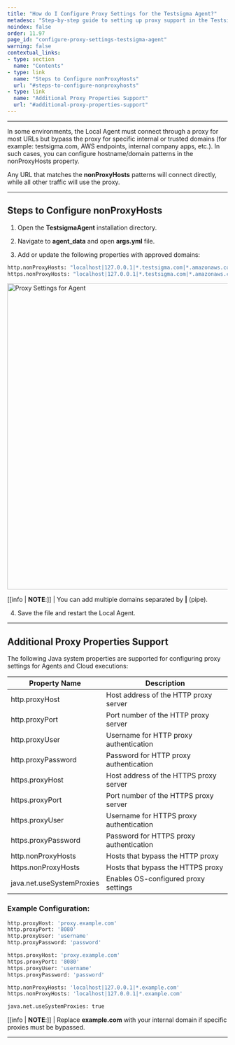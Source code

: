 ```yaml
---
title: "How do I Configure Proxy Settings for the Testsigma Agent?"
metadesc: "Step-by-step guide to setting up proxy support in the Testsigma Agent. Fix connectivity issues behind corporate networks and inspection tools."
noindex: false
order: 11.97
page_id: "configure-proxy-settings-testsigma-agent"
warning: false
contextual_links:
- type: section
  name: "Contents"
- type: link
  name: "Steps to Configure nonProxyHosts"
  url: "#steps-to-configure-nonproxyhosts"
- type: link
  name: "Additional Proxy Properties Support"
  url: "#additional-proxy-properties-support"
---
```


---

In some environments, the Local Agent must connect through a proxy for most URLs but bypass the proxy for specific internal or trusted domains (for example: testsigma.com, AWS endpoints, internal company apps, etc.). In such cases, you can configure hostname/domain patterns in the nonProxyHosts property. 

Any URL that matches the **nonProxyHosts** patterns will connect directly, while all other traffic will use the proxy.

---

## **Steps to Configure nonProxyHosts**

1. Open the **TestsigmaAgent** installation directory.

2. Navigate to **agent_data** and open **args.yml** file.

3. Add or update the following properties with approved domains:
   
```bash
http.nonProxyHosts: "localhost|127.0.0.1|*.testsigma.com|*.amazonaws.com|<internal-domain-1>|<internal-domain-2>"
https.nonProxyHosts: "localhost|127.0.0.1|*.testsigma.com|*.amazonaws.com|<internal-domain-1>|<internal-domain-2>"
```

<img src="https://s3.amazonaws.com/static-docs.testsigma.com/new_images/projects/Updated_Doc_Images/Proxy_Setting_for_Agent.png" alt="Proxy Settings for Agent" style="width: 700px;" />

         
[[info | **NOTE**:]]
| You can add multiple domains separated by **|** (pipe).

4. Save the file and restart the Local Agent.

---

## **Additional Proxy Properties Support**

The following Java system properties are supported for configuring proxy settings for Agents and Cloud executions:

| Property Name             | Description                                      |
|--------------------------|--------------------------------------------------|
| http.proxyHost           | Host address of the HTTP proxy server            |
| http.proxyPort           | Port number of the HTTP proxy server             |
| http.proxyUser           | Username for HTTP proxy authentication           |
| http.proxyPassword       | Password for HTTP proxy authentication           |
| https.proxyHost          | Host address of the HTTPS proxy server           |
| https.proxyPort          | Port number of the HTTPS proxy server            |
| https.proxyUser          | Username for HTTPS proxy authentication          |
| https.proxyPassword      | Password for HTTPS proxy authentication          |
| http.nonProxyHosts       | Hosts that bypass the HTTP proxy                 |
| https.nonProxyHosts      | Hosts that bypass the HTTPS proxy                |
| java.net.useSystemProxies| Enables OS-configured proxy settings             |

### **Example Configuration:**

```bash
http.proxyHost: 'proxy.example.com'
http.proxyPort: '8080'
http.proxyUser: 'username'
http.proxyPassword: 'password'

https.proxyHost: 'proxy.example.com'
https.proxyPort: '8080'
https.proxyUser: 'username'
https.proxyPassword: 'password'

http.nonProxyHosts: 'localhost|127.0.0.1|*.example.com'
https.nonProxyHosts: 'localhost|127.0.0.1|*.example.com'

java.net.useSystemProxies: true
```

[[info | **NOTE**:]]
| Replace **example.com** with your internal domain if specific proxies must be bypassed.


---